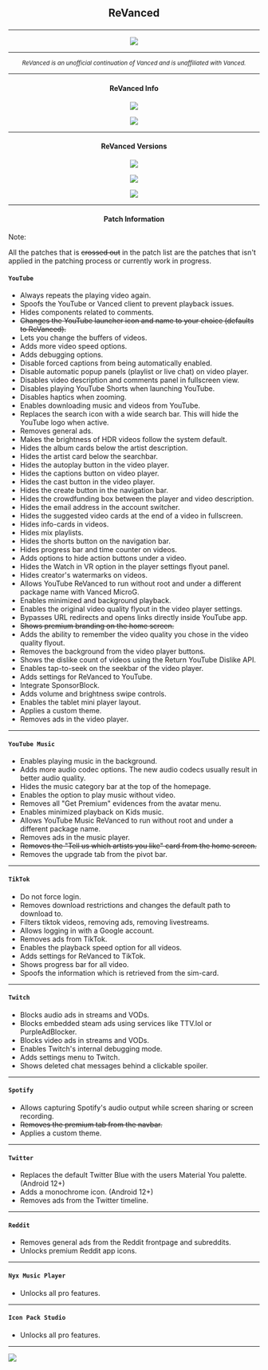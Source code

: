 <h2> <p align="center"> ReVanced </p> </h2>

---

<p align="center">
<a href="https://revanced.app">
<img src="https://is.gd/P0bMUn">
</a>
</p>

---

<p align="center"> <sub> <i>
ReVanced is an unofficial continuation of Vanced and is unaffiliated with Vanced.
</i> </sub> </p>

---

<h4> <p align="center"> ReVanced Info </p> </h4>

<p align="center">
<a href="https://is.gd/3eJ6uZ">
<img src="https://is.gd/ZPKoXy">
</a>
</p>

<p align="center">
<img src="https://is.gd/uoB7vj">
</p>

---

<h4> <p align="center"> ReVanced Versions </p> </h4>

<p align="center">
<a href="https://is.gd/XrXuYH">
<img src="https://is.gd/L7bJU4">
</a>
</p>

<p align="center">
<a href="https://is.gd/qPVWKP">
<img src="https://is.gd/aStrQS">
</a>
</p>

<p align="center">
<a href="https://is.gd/QGEbzP">
<img src="https://is.gd/p9FBUQ">
</a>
</p>

---

<h4> <p align="center"> Patch Information </p> </h4>

Note:

All the patches that is <del>crossed out</del> in the patch list are the patches that isn't applied in the patching process or currently work in progress.

#### `YouTube`
- Always repeats the playing video again.
- Spoofs the YouTube or Vanced client to prevent playback issues.
- Hides components related to comments.
- <del>Changes the YouTube launcher icon and name to your choice (defaults to ReVanced).</del>
- Lets you change the buffers of videos.
- Adds more video speed options.
- Adds debugging options.
- Disable forced captions from being automatically enabled.
- Disable automatic popup panels (playlist or live chat) on video player.
- Disables video description and comments panel in fullscreen view.
- Disables playing YouTube Shorts when launching YouTube.
- Disables haptics when zooming.
- Enables downloading music and videos from YouTube.
- Replaces the search icon with a wide search bar. This will hide the YouTube logo when active.
- Removes general ads.
- Makes the brightness of HDR videos follow the system default.
- Hides the album cards below the artist description.
- Hides the artist card below the searchbar.
- Hides the autoplay button in the video player.
- Hides the captions button on video player.
- Hides the cast button in the video player.
- Hides the create button in the navigation bar.
- Hides the crowdfunding box between the player and video description.
- Hides the email address in the account switcher.
- Hides the suggested video cards at the end of a video in fullscreen.
- Hides info-cards in videos.
- Hides mix playlists.
- Hides the shorts button on the navigation bar.
- Hides progress bar and time counter on videos.
- Adds options to hide action buttons under a video.
- Hides the Watch in VR option in the player settings flyout panel.
- Hides creator's watermarks on videos.
- Allows YouTube ReVanced to run without root and under a different package name with Vanced MicroG.
- Enables minimized and background playback.
- Enables the original video quality flyout in the video player settings.
- Bypasses URL redirects and opens links directly inside YouTube app.
- <del>Shows premium branding on the home screen.</del>
- Adds the ability to remember the video quality you chose in the video quality flyout.
- Removes the background from the video player buttons.
- Shows the dislike count of videos using the Return YouTube Dislike API.
- Enables tap-to-seek on the seekbar of the video player.
- Adds settings for ReVanced to YouTube.
- Integrate SponsorBlock.
- Adds volume and brightness swipe controls.
- Enables the tablet mini player layout.
- Applies a custom theme.
- Removes ads in the video player.

---

#### `YouTube Music`
- Enables playing music in the background.
- Adds more audio codec options. The new audio codecs usually result in better audio quality.
- Hides the music category bar at the top of the homepage.
- Enables the option to play music without video.
- Removes all "Get Premium" evidences from the avatar menu.
- Enables minimized playback on Kids music.
- Allows YouTube Music ReVanced to run without root and under a different package name.
- Removes ads in the music player.
- <del>Removes the "Tell us which artists you like" card from the home screen.</del>
- Removes the upgrade tab from the pivot bar.

---

#### `TikTok`
- Do not force login.
- Removes download restrictions and changes the default path to download to.
- Filters tiktok videos, removing ads, removing livestreams.
- Allows logging in with a Google account.
- Removes ads from TikTok.
- Enables the playback speed option for all videos.
- Adds settings for ReVanced to TikTok.
- Shows progress bar for all video.
- Spoofs the information which is retrieved from the sim-card.

---

#### `Twitch`
- Blocks audio ads in streams and VODs.
- Blocks embedded steam ads using services like TTV.lol or PurpleAdBlocker.
- Blocks video ads in streams and VODs.
- Enables Twitch's internal debugging mode.
- Adds settings menu to Twitch.
- Shows deleted chat messages behind a clickable spoiler.

---

#### `Spotify`
- Allows capturing Spotify's audio output while screen sharing or screen recording.
- <del>Removes the premium tab from the navbar.</del>
- Applies a custom theme.

---

#### `Twitter`
- Replaces the default Twitter Blue with the users Material You palette. (Android 12+)
- Adds a monochrome icon. (Android 12+)
- Removes ads from the Twitter timeline.

---

#### `Reddit`
- Removes general ads from the Reddit frontpage and subreddits.
- Unlocks premium Reddit app icons.

---

#### `Nyx Music Player`
- Unlocks all pro features.

---

#### `Icon Pack Studio`
- Unlocks all pro features.

---

![](https://is.gd/uVvIMS)
